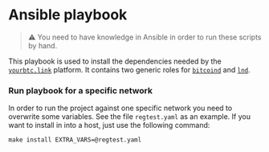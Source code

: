 # Ansible playbook

>:warning: You need to have knowledge in Ansible in order to run these scripts by hand.

This playbook is used to install the dependencies needed by the [`yourbtc.link`](../README.md) 
platform. It contains two generic roles for [`bitcoind`](bitcoin-core-role) and [`lnd`](lnd-role).

### Run playbook for a specific network

In order to run the project against one specific network you need to overwrite some variables. 
See the file `regtest.yaml` as an example. If you want to install in into a host, just use the 
following command:

```shell
make install EXTRA_VARS=@regtest.yaml
```
